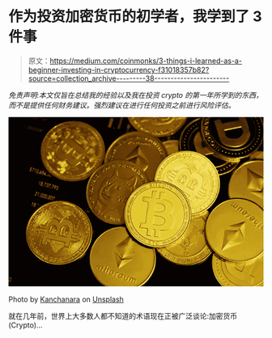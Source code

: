# 作为投资加密货币的初学者，我学到了 3 件事

> 原文：<https://medium.com/coinmonks/3-things-i-learned-as-a-beginner-investing-in-cryptocurrency-f31018357b82?source=collection_archive---------38----------------------->

*免责声明:本文仅旨在总结我的经验以及我在投资 crypto 的第一年所学到的东西，而不是提供任何财务建议。强烈建议在进行任何投资之前进行风险评估。*

![](img/2bd5c44e7d075773861d4b97a64ab1a6.png)

Photo by [Kanchanara](https://unsplash.com/@kanchanara?utm_source=unsplash&utm_medium=referral&utm_content=creditCopyText) on [Unsplash](https://unsplash.com/s/photos/crypto?utm_source=unsplash&utm_medium=referral&utm_content=creditCopyText)

就在几年前，世界上大多数人都不知道的术语现在正被广泛谈论:加密货币(Crypto)…